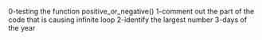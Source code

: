 0-testing the function positive_or_negative()
1-comment out the part of the code that is causing infinite loop
2-identify the largest number
3-days of the year

